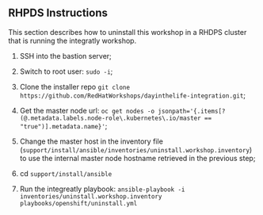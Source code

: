 ## RHPDS Instructions

This section describes how to uninstall this workshop in a RHDPS cluster that is running the integratly workshop.

1. SSH into the bastion server;

2. Switch to root user: `sudo -i`;

3. Clone the installer repo `git clone https://github.com/RedHatWorkshops/dayinthelife-integration.git`;

4. Get the master node url: `oc get nodes -o jsonpath='{.items[?(@.metadata.labels.node-role\.kubernetes\.io/master == "true")].metadata.name}'`;

5. Change the master host in the inventory file (`support/install/ansible/inventories/uninstall.workshop.inventory`) to use the internal master node hostname retrieved in the previous step;

6. cd `support/install/ansible` 

7. Run the integreatly playbook: `ansible-playbook -i inventories/uninstall.workshop.inventory playbooks/openshift/uninstall.yml`
